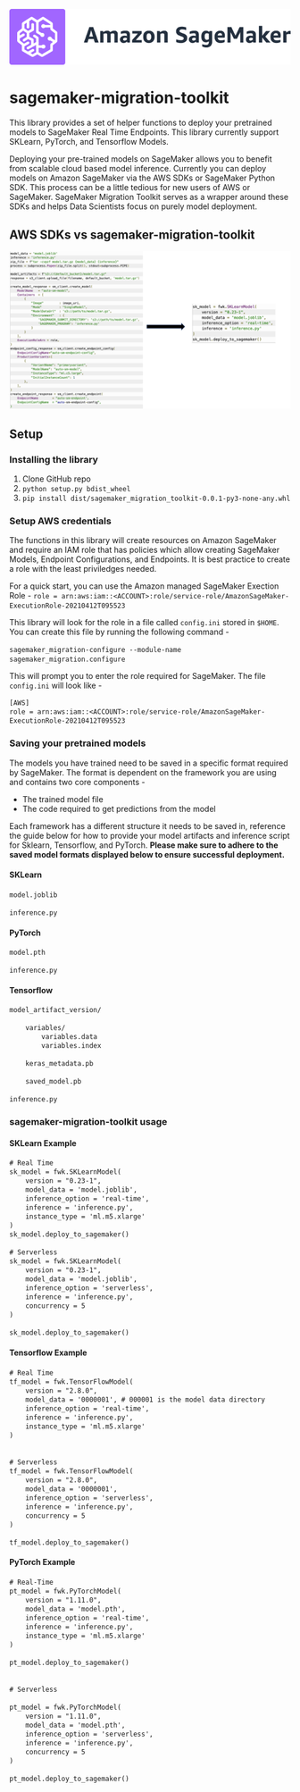 ![SageMaker](images/sagemaker-banner.png)

# sagemaker-migration-toolkit

This library provides a set of helper functions to deploy your pretrained models to SageMaker Real Time Endpoints. This library currently support SKLearn, PyTorch, and Tensorflow Models. 

Deploying your pre-trained models on SageMaker allows you to benefit from scalable cloud based model inference. Currently you can deploy models on Amazon SageMaker via the AWS SDKs or SageMaker Python SDK. This process can be a little tedious for new users of AWS or SageMaker. SageMaker Migration Toolkit serves as a wrapper around these SDKs and helps Data Scientists focus on purely model deployment.

## AWS SDKs vs sagemaker-migration-toolkit
![SageMaker](images/teleport-code.png)

## Setup

### Installing the library
1. Clone GitHub repo
2. `python setup.py bdist_wheel`
3. `pip install dist/sagemaker_migration_toolkit-0.0.1-py3-none-any.whl`

### Setup AWS credentials
The functions in this library will create resources on Amazon SageMaker and require an IAM role that has policies which allow creating SageMaker Models, Endpoint Configurations, and Endpoints. It is best practice to create a role with the least priviledges needed. 

For a quick start, you can use the Amazon managed SageMaker Exection Role - 
`role = arn:aws:iam::<ACCOUNT>:role/service-role/AmazonSageMaker-ExecutionRole-20210412T095523`

This library will look for the role in a file called `config.ini` stored in `$HOME`. You can create this file by running the following command - 

`sagemaker_migration-configure --module-name sagemaker_migration.configure`

This will prompt you to enter the role required for SageMaker. The file `config.ini` will look like - 

```
[AWS]
role = arn:aws:iam::<ACCOUNT>:role/service-role/AmazonSageMaker-ExecutionRole-20210412T095523
```

### Saving your pretrained models

The models you have trained need to be saved in a specific format required by SageMaker. The format is dependent on the framework you are using and contains two core components -
* The trained model file
* The code required to get predictions from the model

Each framework has a different structure it needs to be saved in, reference the guide below for how to provide your model artifacts and inference script for Sklearn, Tensorflow, and PyTorch. **Please make sure to adhere to the saved model formats displayed below to ensure successful deployment.**

#### SKLearn
```
model.joblib

inference.py
```
#### PyTorch
```
model.pth

inference.py
```

#### Tensorflow
```
model_artifact_version/

    variables/
        variables.data
        variables.index

    keras_metadata.pb
    
    saved_model.pb
    
inference.py
```

### sagemaker-migration-toolkit usage

#### SKLearn Example
```
# Real Time
sk_model = fwk.SKLearnModel(
    version = "0.23-1", 
    model_data = 'model.joblib',
    inference_option = 'real-time',
    inference = 'inference.py',
    instance_type = 'ml.m5.xlarge'
)
sk_model.deploy_to_sagemaker()

# Serverless
sk_model = fwk.SKLearnModel(
    version = "0.23-1", 
    model_data = 'model.joblib',
    inference_option = 'serverless',
    inference = 'inference.py',
    concurrency = 5
)

sk_model.deploy_to_sagemaker()
```

#### Tensorflow Example
```
# Real Time
tf_model = fwk.TensorFlowModel(
    version = "2.8.0", 
    model_data = '0000001', # 000001 is the model data directory
    inference_option = 'real-time',
    inference = 'inference.py',
    instance_type = 'ml.m5.xlarge'
)


# Serverless
tf_model = fwk.TensorFlowModel(
    version = "2.8.0", 
    model_data = '0000001',
    inference_option = 'serverless',
    inference = 'inference.py',
    concurrency = 5
)

tf_model.deploy_to_sagemaker()
```

#### PyTorch Example
```
# Real-Time
pt_model = fwk.PyTorchModel(
    version = "1.11.0", 
    model_data = 'model.pth',
    inference_option = 'real-time',
    inference = 'inference.py',
    instance_type = 'ml.m5.xlarge'
)

pt_model.deploy_to_sagemaker()


# Serverless

pt_model = fwk.PyTorchModel(
    version = "1.11.0", 
    model_data = 'model.pth',
    inference_option = 'serverless',
    inference = 'inference.py',
    concurrency = 5
)

pt_model.deploy_to_sagemaker()
```
